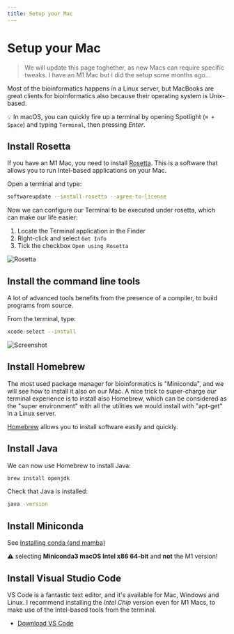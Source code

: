 ```yaml
---
title: Setup your Mac
---
```


# Setup your Mac

> We will update this page toghether, as new Macs can require specific tweaks. I have an M1 Mac but I did the setup some months ago...

Most of the bioinformatics happens in a Linux server, but MacBooks are great clients for bioinformatics
also because their operating system is Unix-based. 

:bulb: In macOS, you can quickly fire up a terminal by opening Spotlight (`⌘ + Space`) and typing `Terminal`,
then pressing *Enter*.

## Install Rosetta

If you have an M1 Mac, you need to install [Rosetta](https://support.apple.com/en-gb/HT211861).
This is a software that allows you to run Intel-based applications on your Mac.

Open a terminal and type:

```bash
softwareupdate --install-rosetta --agree-to-license
```

Now we can configure our Terminal to be executed under rosetta, which can make our life easier:

1. Locate the Terminal application in the Finder
2. Right-click and select `Get Info`
3. Tick the checkbox `Open using Rosetta`

![Rosetta]({{site.baseurl}}/img/open-terminal.png)

## Install the command line tools

A lot of advanced tools benefits from the presence of a compiler, to build programs
from source. 

From the terminal, type:

```bash
xcode-select --install
```

![Screenshot](https://www.ics.uci.edu/~pattis/common/handouts/macclion/images/clang/Clang%20xcode-select.png)


## Install Homebrew

The most used package manager for bioinformatics is "Miniconda", and we will see how to install it also on our Mac.
A nice trick to super-charge our terminal experience is to install also Homebrew, which can be considered as the "super environment" with all the utilities we would install with "apt-get" in a Linux server.

[Homebrew](https://brew.sh/) allows you to install software easily and quickly. 

## Install Java

We can now use Homebrew to install Java:

```bash
brew install openjdk
```

Check that Java is installed:

```bash
java -version
```

## Install Miniconda

See [Installing conda (and mamba)](https://telatin.github.io/microbiome-bioinformatics/Install-Miniconda/)

:warning: selecting **Miniconda3 macOS Intel x86 64-bit** and **not** the M1 version!

## Install Visual Studio Code

VS Code is a fantastic text editor, and it's available for Mac, Windows and Linux.
I recommend installing the *Intel Chip* version even for M1 Macs, to make use of the
Intel-based tools from the terminal.

* [Download VS Code](https://code.visualstudio.com/Download)